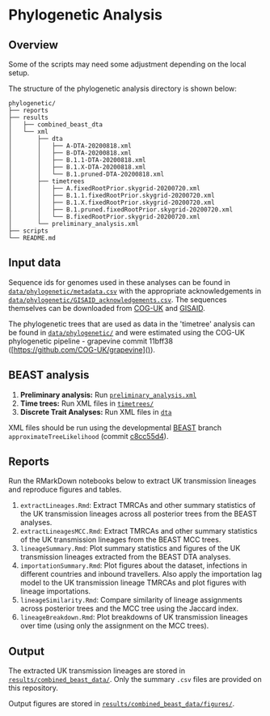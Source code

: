 # Phylogenetic Analysis


## Overview



Some of the scripts may need some adjustment depending on the local setup.

The structure of the phylogenetic analysis directory is shown below:

```
phylogenetic/
├── reports
├── results
│   ├── combined_beast_dta
│   └── xml
│       ├── dta
│       │   ├── A-DTA-20200818.xml
│       │   ├── B-DTA-20200818.xml
│       │   ├── B.1.1-DTA-20200818.xml
│       │   ├── B.1.X-DTA-20200818.xml
│       │   └── B.1.pruned-DTA-20200818.xml
│       ├── timetrees
│       │   ├── A.fixedRootPrior.skygrid-20200720.xml
│       │   ├── B.1.1.fixedRootPrior.skygrid-20200720.xml
│       │   ├── B.1.X.fixedRootPrior.skygrid-20200720.xml
│       │   ├── B.1.pruned.fixedRootPrior.skygrid-20200720.xml
│       │   └── B.fixedRootPrior.skygrid-20200720.xml
│       └── preliminary_analysis.xml
├── scripts
└── README.md

```


## Input data
Sequence ids for genomes used in these analyses can be found in [`data/phylogenetic/metadata.csv`](../../data/phylogenetic/metadata.csv) with the appropriate acknowledgements in [`data/phylogenetic/GISAID_acknowledgements.csv`](../../data/phylogenetic/GISAID_acknowledgements.csv). The sequences themselves can be downloaded from [COG-UK](https://www.cogconsortium.uk/data/) and [GISAID](http://www.gisaid.org). 

The phylogenetic trees that are used as data in the 'timetree' analysis can be found in [`data/phylogenetic/`](../../data/phylogenetic/) and were estimated using the COG-UK phylogenetic pipeline - grapevine commit 11bff38 ([https://github.com/COG-UK/grapevine]()). 


## BEAST analysis

1. **Preliminary analysis:** Run [`preliminary_analysis.xml`](results/xml/preliminary_analysis.xml)
2. **Time trees:** Run XML files in [`timetrees/`](results/xml/timetrees/)
3. **Discrete Trait Analyses:** Run XML files in [`dta`](results/xml/dta/)

XML files should be run using the developmental [BEAST](https://github.com/beast-dev/beast-mcmc) branch `approximateTreeLikelihood` (commit [c8cc55d4](https://github.com/beast-dev/beast-mcmc/tree/c8cc55d4fe9d8c6c802c2cbb71936a2c4ccc381e)). 


## Reports

Run the RMarkDown notebooks below to extract UK transmission lineages and reproduce figures and tables. 

1. `extractLineages.Rmd`: Extract TMRCAs and other summary statistics of the UK transmission lineages across all posterior trees from the BEAST analyses.
2. `extractLineagesMCC.Rmd`: Extract TMRCAs and other summary statistics of the UK transmission lineages from the BEAST MCC trees.
3. `lineageSummary.Rmd`: Plot summary statistics and figures of the UK transmission lineages extracted from the BEAST DTA analyses.
4. `importationSummary.Rmd`: Plot figures about the dataset, infections in different countries and inbound travellers. Also apply the importation lag model to the UK transmission lineage TMRCAs and plot figures with lineage importations. 
5. `lineageSimilarity.Rmd`: Compare similarity of lineage assignments across posterior trees and the MCC tree using the Jaccard index. 
6. `lineageBreakdown.Rmd`: Plot breakdowns of UK transmission lineages over time (using only the assignment on the MCC trees).


## Output

The extracted UK transmission lineages are stored in [`results/combined_beast_data/`](results/combined_beast_dta/). Only the summary `.csv` files are provided on this repository. 

Output figures are stored in [`results/combined_beast_data/figures/`](results/combined_beast_dta/figures/).


